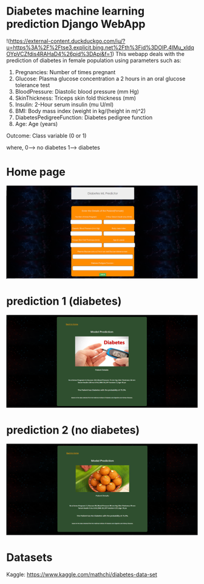 # Diabetes machine learning prediction Django WebApp


!(https://external-content.duckduckgo.com/iu/?u=https%3A%2F%2Ftse3.explicit.bing.net%2Fth%3Fid%3DOIP.4IMu_xldqOYpVCZfdis4RAHaD4%26pid%3DApi&f=1)
This webapp deals with the prediction of diabetes in female population using parameters such as:


1) Pregnancies: Number of times pregnant
2) Glucose: Plasma glucose concentration a 2 hours in an oral glucose tolerance test
3) BloodPressure: Diastolic blood pressure (mm Hg)
4) SkinThickness: Triceps skin fold thickness (mm)
5) Insulin: 2-Hour serum insulin (mu U/ml)
6) BMI: Body mass index (weight in kg/(height in m)^2)
7) DiabetesPedigreeFunction: Diabetes pedigree function
8) Age: Age (years)

Outcome: Class variable (0 or 1)

where, 
0--> no diabetes
1--> diabetes


# Home page
![name-of-you-image](https://github.com/abinesh007/diabetes_ml_djangoapp/blob/main/pg_pic/1.png)

# prediction 1 (diabetes)
![name-of-you-image](https://github.com/abinesh007/diabetes_ml_djangoapp/blob/main/pg_pic/2.1.png)


# prediction 2 (no diabetes)
![name-of-you-image](https://github.com/abinesh007/diabetes_ml_djangoapp/blob/main/pg_pic/2.2.png)




# Datasets

Kaggle: https://www.kaggle.com/mathchi/diabetes-data-set
